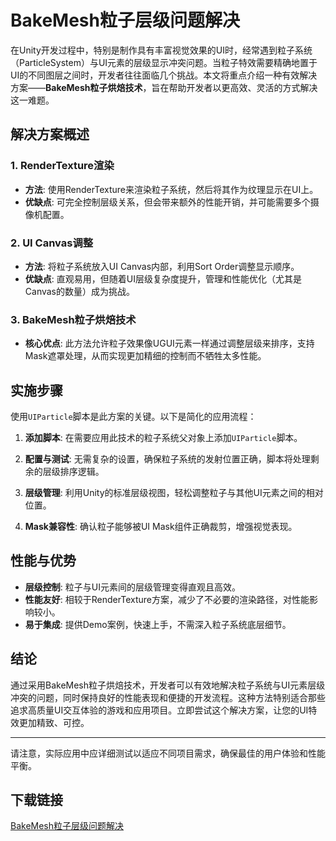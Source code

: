 # BakeMesh粒子层级问题解决

在Unity开发过程中，特别是制作具有丰富视觉效果的UI时，经常遇到粒子系统（ParticleSystem）与UI元素的层级显示冲突问题。当粒子特效需要精确地置于UI的不同图层之间时，开发者往往面临几个挑战。本文将重点介绍一种有效解决方案——**BakeMesh粒子烘焙技术**，旨在帮助开发者以更高效、灵活的方式解决这一难题。

## 解决方案概述

### 1. RenderTexture渲染
- **方法**: 使用RenderTexture来渲染粒子系统，然后将其作为纹理显示在UI上。
- **优缺点**: 可完全控制层级关系，但会带来额外的性能开销，并可能需要多个摄像机配置。

### 2. UI Canvas调整
- **方法**: 将粒子系统放入UI Canvas内部，利用Sort Order调整显示顺序。
- **优缺点**: 直观易用，但随着UI层级复杂度提升，管理和性能优化（尤其是Canvas的数量）成为挑战。

### 3. BakeMesh粒子烘焙技术
- **核心优点**: 此方法允许粒子效果像UGUI元素一样通过调整层级来排序，支持Mask遮罩处理，从而实现更加精细的控制而不牺牲太多性能。
  
## 实施步骤

使用`UIParticle`脚本是此方案的关键。以下是简化的应用流程：

1. **添加脚本**: 在需要应用此技术的粒子系统父对象上添加`UIParticle`脚本。
   
2. **配置与测试**: 无需复杂的设置，确保粒子系统的发射位置正确，脚本将处理剩余的层级排序逻辑。

3. **层级管理**: 利用Unity的标准层级视图，轻松调整粒子与其他UI元素之间的相对位置。

4. **Mask兼容性**: 确认粒子能够被UI Mask组件正确裁剪，增强视觉表现。

## 性能与优势

- **层级控制**: 粒子与UI元素间的层级管理变得直观且高效。
- **性能友好**: 相较于RenderTexture方案，减少了不必要的渲染路径，对性能影响较小。
- **易于集成**: 提供Demo案例，快速上手，不需深入粒子系统底层细节。

## 结论

通过采用BakeMesh粒子烘焙技术，开发者可以有效地解决粒子系统与UI元素层级冲突的问题，同时保持良好的性能表现和便捷的开发流程。这种方法特别适合那些追求高质量UI交互体验的游戏和应用项目。立即尝试这个解决方案，让您的UI特效更加精致、可控。

---

请注意，实际应用中应详细测试以适应不同项目需求，确保最佳的用户体验和性能平衡。

## 下载链接

[BakeMesh粒子层级问题解决](https://pan.quark.cn/s/14833403a895)
